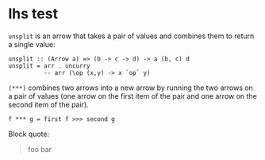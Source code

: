 # lhs test

`unsplit` is an arrow that takes a pair of values and combines them to return
a single value:

~~~~ {.sourceCode .literate .haskell}
unsplit :: (Arrow a) => (b -> c -> d) -> a (b, c) d
unsplit = arr . uncurry       
          -- arr (\op (x,y) -> x `op` y) 
~~~~

`(***)` combines two arrows into a new arrow by running the two arrows on a
pair of values (one arrow on the first item of the pair and one arrow on the
second item of the pair).

    f *** g = first f >>> second g

Block quote:

> foo bar

